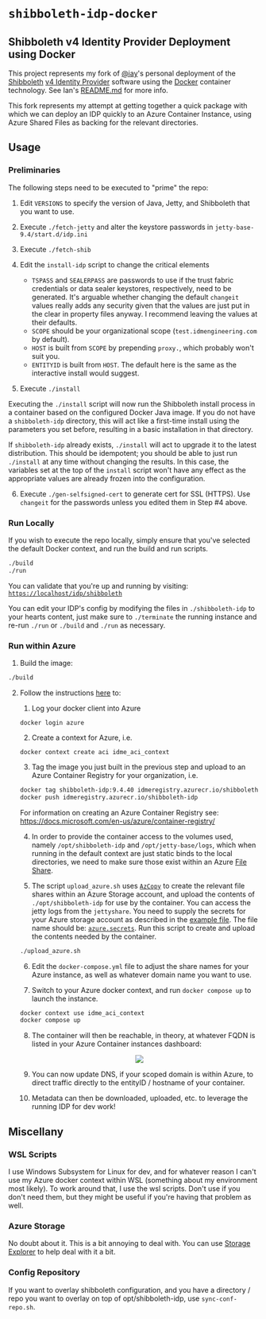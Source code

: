 # `shibboleth-idp-docker`

## Shibboleth v4 Identity Provider Deployment using Docker

This project represents my fork of [@iay](https://github.com/iay/shibboleth-idp-docker)'s personal deployment of the [Shibboleth](http://shibboleth.net) [v4 Identity Provider](https://wiki.shibboleth.net/confluence/display/IDP4) software using the [Docker](http://www.docker.com) container technology. See Ian's [README.md](README.iay.md) for more info.

This fork represents my attempt at getting together a quick package with which we can deploy an IDP quickly to an Azure Container Instance, using Azure Shared Files as backing for the relevant directories.

## Usage

### Preliminaries

The following steps need to be executed to "prime" the repo:

1. Edit `VERSIONS` to specify the version of Java, Jetty, and Shibboleth that you want to use.
2. Execute `./fetch-jetty` and alter the keystore passwords in `jetty-base-9.4/start.d/idp.ini`
3. Execute `./fetch-shib`
4. Edit the `install-idp` script to change the critical elements

   * `TSPASS` and `SEALERPASS` are passwords to use if the trust fabric credentials or data sealer keystores,
   respectively, need to be generated. It's arguable whether changing the default `changeit` values
   really adds any security given that the values are just put in the clear in property files anyway.
   I recommend leaving the values at their defaults.
   * `SCOPE` should be your organizational scope (`test.idmengineering.com` by default).
   * `HOST` is built from `SCOPE` by prepending `proxy.`, which probably won't suit you.
   * `ENTITYID` is built from `HOST`. The default here is the same as the interactive install would suggest.

5. Execute `./install`

  Executing the `./install` script will now run the Shibboleth install process in a container based on the
  configured Docker Java image. If you do not have a `shibboleth-idp` directory, this will act like a first-time
  install using the parameters you set before, resulting in a basic installation in that directory.

  If `shibboleth-idp` already exists, `./install` will act to upgrade it to the latest distribution. This should
  be idempotent; you should be able to just run `./install` at any time without changing the results. In this
  case, the variables set at the top of the `install` script won't have any effect as the appropriate values
  are already frozen into the configuration.

6. Execute `./gen-selfsigned-cert` to generate cert for SSL (HTTPS). Use `changeit` for the passwords unless you edited them in Step #4 above.

### Run Locally

If you wish to execute the repo locally, simply ensure that you've selected the default Docker context, and run the build and run scripts.

  ```bash
  ./build
  ./run
  ```

You can validate that you're up and running by visiting: [`https://localhost/idp/shibboleth`](https://localhost/idp/shibboleth)

You can edit your IDP's config by modifying the files in `./shibboleth-idp` to your hearts content, just make sure to `./terminate` the running instance and re-run `./run` or `./build` and `./run` as necessary.

### Run within Azure

1. Build the image:

  ```bash
  ./build
  ```

2. Follow the instructions [here](https://docs.docker.com/cloud/aci-integration/) to:
   
   1. Log your docker client into Azure

    `docker login azure`

   2. Create a context for Azure, i.e.

    `docker context create aci idme_aci_context`

   3. Tag the image you just built in the previous step and upload to an Azure Container Registry for your organization, i.e.

    ```bash
    docker tag shibboleth-idp:9.4.40 idmeregistry.azurecr.io/shibboleth-idp
    docker push idmeregistry.azurecr.io/shibboleth-idp
    ```

    For information on creating an Azure Container Registry see: https://docs.microsoft.com/en-us/azure/container-registry/

    4. In order to provide the container access to the volumes used, namely `/opt/shibboleth-idp` and `/opt/jetty-base/logs`, which when running in the default context are just static binds to the local directories, we need to make sure those exist within an Azure [File Share](https://azure.microsoft.com/en-us/services/storage/files/#overview).

    5. The script `upload_azure.sh` uses [`AzCopy`](https://docs.microsoft.com/en-us/azure/storage/common/storage-use-azcopy-v10) to create the relevant file shares within an Azure Storage account, and upload the contents of `./opt/shibboleth-idp` for use by the container. You can access the jetty logs from the `jettyshare`. You need to supply the secrets for your Azure storage account as described in the [example file](EXAMPLE_azure.secrets). The file name should be: [```azure.secrets```](EXAMPLE_azure.secrets). Run this script to create and upload the contents needed by the container.
   
    ```bash
    ./upload_azure.sh
    ```
    
    6. Edit the `docker-compose.yml` file to adjust the share names for your Azure instance, as well as whatever domain name you want to use.

    7. Switch to your Azure docker context, and run `docker compose up` to launch the instance.

    ```bash
    docker context use idme_aci_context
    docker compose up
    ```

    8. The container will then be reachable, in theory, at whatever FQDN is listed in your Azure Container instances dashboard:

    <p style="text-align: center">
      <img src="https://i.imgur.com/wYX7HqI.png">
    </p>

    9. You can now update DNS, if your scoped domain is within Azure, to direct traffic directly to the entityID / hostname of your container.

    10. Metadata can then be downloaded, uploaded, etc. to leverage the running IDP for dev work!

## Miscellany

### WSL Scripts    

I use Windows Subsystem for Linux for dev, and for whatever reason I can't use my Azure docker context within WSL (something about my environment most likely). To work around that, I use the wsl scripts. Don't use if you don't need them, but they might be useful if you're having that problem as well.

### Azure Storage

No doubt about it. This is a bit annoying to deal with. You can use [Storage Explorer](https://azure.microsoft.com/en-us/features/storage-explorer/#overview) to help deal with it a bit.

### Config Repository

If you want to overlay shibboleth configuration, and you have a directory / repo you want to overlay on top of opt/shibboleth-idp, use `sync-conf-repo.sh`.